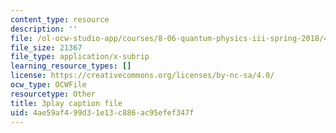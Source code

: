```yaml
---
content_type: resource
description: ''
file: /ol-ocw-studio-app/courses/8-06-quantum-physics-iii-spring-2018/4ae59af499d31e13c886ac95efef347f_vK7T72HPQ10.srt
file_size: 21367
file_type: application/x-subrip
learning_resource_types: []
license: https://creativecommons.org/licenses/by-nc-sa/4.0/
ocw_type: OCWFile
resourcetype: Other
title: 3play caption file
uid: 4ae59af4-99d3-1e13-c886-ac95efef347f
---
```

